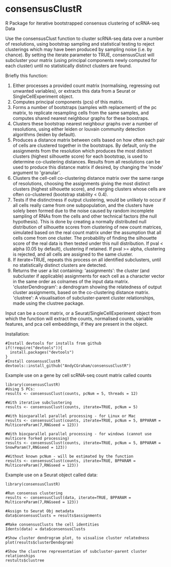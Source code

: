# consensusClustR
R Package for iterative bootstrapped consensus clustering of scRNA-seq Data

Use the consensusClust function to cluster scRNA-seq data over a number of resolutions, using bootstrap sampling and statistical testing to reject clusterings which may have been produced by sampling noise (i.e. by chance). By setting the iterate parameter to TRUE, consensusClust will subcluster your matrix (using principal components newly computed for each cluster) until no statistically distinct clusters are found.

Briefly this function:
1) Either processes a provided count matrix (normalising, regressing out unwanted variables), or extracts this data from a Seurat or SingleCellExperiment object.
2) Computes principal components (pcs) of this matrix.
3) Forms a number of bootstraps (samples with replacement) of the pc matrix, to replicate resampling cells from the same samples, and computes shared nearest neighbour graphs for these boostraps.
4) Clusters these bootstrap nearest neighbour graphs over a number of resolutions, using either leiden or louvain community detection algorithms (leiden by default). 
5) Produces a distance matrix between cells based on how often each pair of cells are clustered together in the bootstraps. By default, only the assignments from the resolution which produces the most distinct clusters (highest silhouette score) for each bootstrap, is used to determine co-clustering distances. Results from all resolutions can be used to produce this distance matrix if desired, by changing the 'mode' argument to 'granular'. 
6) Clusters the cell-cell co-clustering distance matrix over the same range of resolutions, choosing the assignments giving the most distinct clusters (highest silhouette score), and merging clusters whose cells are often co-clustered (bootstrap stability < 0.4).
7) Tests if the distinctness if output clustering, would be unlikely to occur if all cells really came from one subpopulation, and the clusters have solely been formed due to the noise caused by random incomplete sampling of RNAs from the cells and other technical factors (the null hypothesis). This is done by creating a normally distributed null distribution of silhouette scores from clustering of new count matrices, simulated based on the real count matrix under the assumption that all cells come from one cluster. The probability of finding the silhouette score of the real data is then tested under this null distribution. If pval < alpha (0.05 by default), clustering if retained. If pval >= alpha, clustering is rejected, and all cells are assigned to the same cluster.
8) If iterate=TRUE, repeats this process on all identified subclusters, until no statistically distinct clusters are detected. 
9) Returns the user a list containing:
'assignments': the cluster (and subcluster if applicable) assignments for each cell as a character vector in the same order as colnames of the input data matrix.
'clusterDendrogram': a dendrogram showing the relatedness of output cluster assignments, based on the co-clustering distance matrix.
'clustree': A visualisation of subcluster-parent cluster relationships, made using the clustree package.

Input can be a count matrix, or a Seurat/SingleCellExperiment object from which the function will extract the counts, normalised counts, variable features, and pca cell embeddings, if they are present in the object.

Installation:
```
#Install devtools for installs from github 
if(!require("devtools")){
  install.packages("devtools")
}
#Install consensusClustR
devtools::install_github("AndyCGraham/consensusClustR")
```
  
Example use on a gene by cell scRNA-seq count matrix called counts
```
library(consensusClustR)
#Using 5 PCs:
results <- consensusClust(counts, pcNum = 5, threads = 12)

#With iterative subclustering
results <- consensusClust(counts, iterate=TRUE, pcNum = 5)

#With biocparallel parallel processing - for Linux or Mac
results <- consensusClust(counts, iterate=TRUE, pcNum = 5, BPPARAM = MulticoreParam(7,RNGseed = 123))

#With biocparallel parallel processing - for windows (cannot use multicore forked processing)
results <- consensusClust(counts, iterate=TRUE, pcNum = 5, BPPARAM = SnowParam(7,RNGseed = 123))

#Without known pcNum - will be estimated by the function
results <- consensusClust(counts, iterate=TRUE, BPPARAM = MulticoreParam(7,RNGseed = 123))
```
  
Example use on a Seurat object called data:
```
library(consensusClustR)

#Run consensus clustering
results <- consensusClust(data, iterate=TRUE, BPPARAM = MulticoreParam(7,RNGseed = 123))

#Assign to Seurat Obj metadata
data$consensusClusts = results$assignments

#Make consensusClusts the cell identities
Idents(data) = data$consensusClusts

#Show cluster dendrogram plot, to visualise cluster relatedness
plot(results$clusterDendogram)

#Show the clustree representation of subcluster-parent cluster relationships
restults$clustree
```

